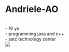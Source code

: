 # Andriele-AO
<br>
- 16 yo
<br>
- programming java and c++
<br>
- satc technology center
<br>

<img src="https://24.media.tumblr.com/5c18978211deff42f47817cbfe043258/tumblr_mhyvqnvx7Z1ry46hlo1_r2_500.gif">
